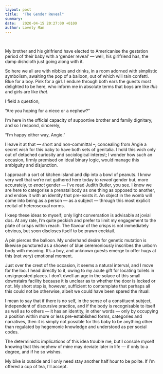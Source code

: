 ```yaml
---
layout: post
title:  "The Gender Reveal"
summary: 
date:   2020-04-15 20:27:00 +0100
author: Lovely Man
---
```

<br>

My brother and his girlfriend have elected to Americanise the gestation period of their baby with a ‘gender reveal’ — well, his girlfriend has, the damp dishcloth just going along with it.

So here we all are with nibbles and drinks, in a room adorned with simplistic symbolism, awaiting the pop of a balloon, out of which will rain confetti. Blue for a boy. Pink for a girl. I endure through both ears the guests most delighted to be here, who inform me in absolute terms that boys are like _this_ and girls are like _that_.

I field a question,

“Are you hoping for a niece or a nephew?”

I’m here in the official capacity of supportive brother and family dignitary, and so I respond, sincerely,

“I’m happy either way, Angie.”

I leave it at that — short and non-committal –, concealing from Angie a secret wish for this baby to have both sets of genitalia. I hold this wish only out of detached curiosity and sociological interest; I wonder how such an occasion, firmly premised on ideal binary logic, would manage this ambiguity and disjunction.

I approach a sort of kitchen island and dip into a bowl of peanuts. I know very well that we’re not gathered here today to _reveal_ gender but, more accurately, to _enact_ gender — I’ve read Judith Butler, you see. I know we are here to categorise a prenatal body as one thing as opposed to another, and endow it with an identity that pre-exists it. An object in the womb will come into being as a person — as a subject — through this most explicit recital of heterosexual norms.

I keep these ideas to myself; only light conversation is advisable at jovial dos. At any rate, I’m quite peckish and prefer to limit my engagement to the plate of crisps within reach. The flavour of the crisps is not immediately obvious, but soon discloses itself to be prawn cocktail.

A pin pierces the balloon. My underhand desire for genetic mutation is likewise punctured as a shower of blue ceremoniously inscribes the unborn body with meaning. It’s a boy, and unknown guests emerge to offer hugs at this (not very) emotional moment.

Just over the crest of the occasion, it seems a natural interval, and I move for the loo. I head directly to it, owing to my acute gift for locating toilets in unsignposted places. I don’t dwell an age in the solace of this small downstairs facility because it is unclear as to whether the door is locked or not. My short stop is, however, sufficient to contemplate that perhaps all this could not be otherwise, albeit we could have been spared the ritual:

I mean to say that if there is no self, in the sense of a constituent subject, independent of discursive practice, and if the body is recognisable to itself as well as to others — it has an identity, in other words — only by occupying a position within more or less pre-established forms, categories and narratives, then it is simply not possible for this baby to be anything other than regulated by hegemonic knowledge and understood as per social codes.

The deterministic implications of this idea trouble me, but I console myself knowing that this nephew of mine may deviate later in life — if only to a degree, and if he so wishes.

My bike is outside and I only need stay another half hour to be polite. If I’m offered a cup of tea, I’ll accept.

